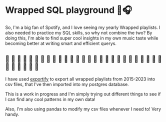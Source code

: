 # Wrapped SQL playground 🎠🎧

So, I'm a big fan of Spotify, and I love seeing my yearly Wrapped playlists. I also needed to practice my SQL skills, so why not combine the two? By doing this, I'm able to find super cool insights in my own music taste while becoming better at writing smart and efficient querys. 

## 🎪 🎢 🎡 🎪 🎢 🎡 🎪 🎢 🎡 🎪 🎢 🎡 🎪 🎢 🎡 🎪 🎢 🎡 🎪 🎢 🎡 🎪 🎢 🎡 🎪 🎢 🎡 🎪 🎢 🎡 🎪 🎢 🎡 

I have used [exportify](https://exportify.net/) to export all wrapped playlists from 2015-2023 into csv files, that I've then imported into my postgres database. 

This is a work in progress and I'm simply trying out different things to see if I can find any cool patterns in my own data! 

Also, I'm also using pandas to modify my csv files whenever I need to! Very handy. 
